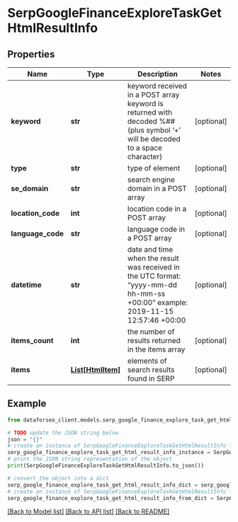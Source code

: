# SerpGoogleFinanceExploreTaskGetHtmlResultInfo


## Properties

Name | Type | Description | Notes
------------ | ------------- | ------------- | -------------
**keyword** | **str** | keyword received in a POST array keyword is returned with decoded %## (plus symbol ‘+’ will be decoded to a space character) | [optional] 
**type** | **str** | type of element | [optional] 
**se_domain** | **str** | search engine domain in a POST array | [optional] 
**location_code** | **int** | location code in a POST array | [optional] 
**language_code** | **str** | language code in a POST array | [optional] 
**datetime** | **str** | date and time when the result was received in the UTC format: “yyyy-mm-dd hh-mm-ss +00:00” example: 2019-11-15 12:57:46 +00:00 | [optional] 
**items_count** | **int** | the number of results returned in the items array | [optional] 
**items** | [**List[HtmlItem]**](HtmlItem.md) | elements of search results found in SERP | [optional] 

## Example

```python
from dataforseo_client.models.serp_google_finance_explore_task_get_html_result_info import SerpGoogleFinanceExploreTaskGetHtmlResultInfo

# TODO update the JSON string below
json = "{}"
# create an instance of SerpGoogleFinanceExploreTaskGetHtmlResultInfo from a JSON string
serp_google_finance_explore_task_get_html_result_info_instance = SerpGoogleFinanceExploreTaskGetHtmlResultInfo.from_json(json)
# print the JSON string representation of the object
print(SerpGoogleFinanceExploreTaskGetHtmlResultInfo.to_json())

# convert the object into a dict
serp_google_finance_explore_task_get_html_result_info_dict = serp_google_finance_explore_task_get_html_result_info_instance.to_dict()
# create an instance of SerpGoogleFinanceExploreTaskGetHtmlResultInfo from a dict
serp_google_finance_explore_task_get_html_result_info_from_dict = SerpGoogleFinanceExploreTaskGetHtmlResultInfo.from_dict(serp_google_finance_explore_task_get_html_result_info_dict)
```
[[Back to Model list]](../README.md#documentation-for-models) [[Back to API list]](../README.md#documentation-for-api-endpoints) [[Back to README]](../README.md)


